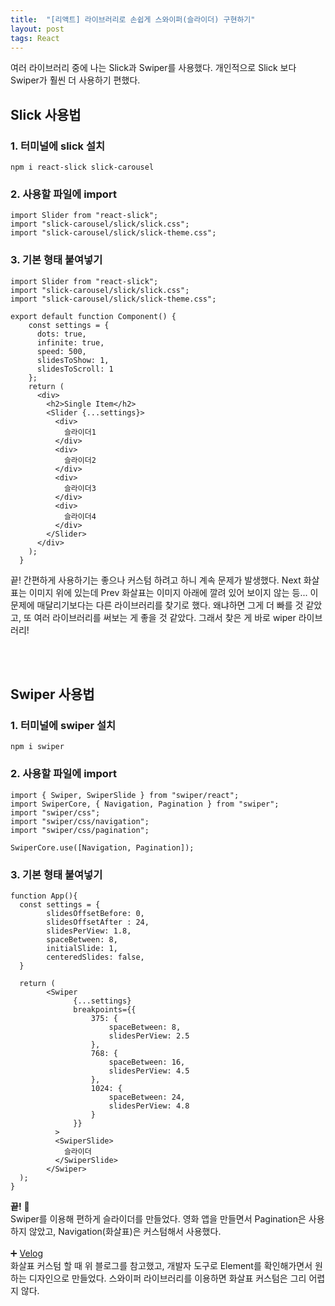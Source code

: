```yaml
---
title:  "[리액트] 라이브러리로 손쉽게 스와이퍼(슬라이더) 구현하기"
layout: post
tags: React
---
```


여러 라이브러리 중에 나는 Slick과 Swiper를 사용했다. 개인적으로 Slick 보다 Swiper가 훨씬 더 사용하기 편했다. 

## Slick 사용법

### 1. 터미널에 slick 설치 

```
npm i react-slick slick-carousel
```







### 2. 사용할 파일에 import

```
import Slider from "react-slick";
import "slick-carousel/slick/slick.css";
import "slick-carousel/slick/slick-theme.css";
```

### 3. 기본 형태 붙여넣기

```
import Slider from "react-slick";
import "slick-carousel/slick/slick.css";
import "slick-carousel/slick/slick-theme.css";

export default function Component() {
    const settings = {
      dots: true,
      infinite: true,
      speed: 500,
      slidesToShow: 1,
      slidesToScroll: 1
    };
    return (
      <div>
        <h2>Single Item</h2>
        <Slider {...settings}>
          <div>
            슬라이더1
          </div>
          <div>
            슬라이더2
          </div>
          <div>
            슬라이더3
          </div>
          <div>
            슬라이더4
          </div>
        </Slider>
      </div>
    );
  }
```

끝! 간편하게 사용하기는 좋으나 커스텀 하려고 하니 계속 문제가 발생했다. Next 화살표는 이미지 위에 있는데 Prev 화살표는 이미지 아래에 깔려 있어 보이지 않는 등...
이 문제에 매달리기보다는 다른 라이브러리를 찾기로 했다. 왜냐하면 그게 더 빠를 것 같았고, 또 여러 라이브러리를 써보는 게 좋을 것 같았다.
그래서 찾은 게 바로 wiper 라이브러리!

<br>
<br>

## Swiper 사용법

### 1. 터미널에 swiper 설치

```
npm i swiper
```

### 2. 사용할 파일에 import

```
import { Swiper, SwiperSlide } from "swiper/react";
import SwiperCore, { Navigation, Pagination } from "swiper";
import "swiper/css"; 
import "swiper/css/navigation";
import "swiper/css/pagination";

SwiperCore.use([Navigation, Pagination]);
```

### 3. 기본 형태 붙여넣기

```
function App(){
  const settings = { 
        slidesOffsetBefore: 0,
        slidesOffsetAfter : 24,
        slidesPerView: 1.8,
        spaceBetween: 8,
        initialSlide: 1,
        centeredSlides: false,
  }
  
  return (
        <Swiper
              {...settings}
              breakpoints={{
                  375: {
                      spaceBetween: 8,
                      slidesPerView: 2.5
                  },
                  768: {
                      spaceBetween: 16,
                      slidesPerView: 4.5
                  },
                  1024: {
                      spaceBetween: 24,
                      slidesPerView: 4.8
                  }
              }}
          >   
          <SwiperSlide>
            슬라이더
          </SwiperSlide>
        </Swiper>
  );
}
```

**끝!** 🤗<br>
Swiper를 이용해 편하게 슬라이더를 만들었다. 영화 앱을 만들면서 Pagination은 사용하지 않았고, Navigation(화살표)은 커스텀해서 사용했다.
<br>
<br>
➕
<a href="https://velog.io/@sohee-k/React-TypeScript-%ED%99%98%EA%B2%BD%EC%97%90%EC%84%9C-Swiper-%EC%82%AC%EC%9A%A9%ED%95%98%EA%B8%B0image-slider-library">
Velog</a><br>
화살표 커스텀 할 때 위 블로그를 참고했고, 개발자 도구로 Element를 확인해가면서 원하는 디자인으로 만들었다.
스와이퍼 라이브러리를 이용하면 화살표 커스텀은 그리 어렵지 않다.
<br>
<br>
